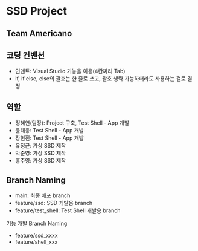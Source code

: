 # SSD Project
## Team Americano

## 코딩 컨벤션
- 인덴트: Visual Studio 기능을 이용(4칸짜리 Tab)
- if, if else, else의 괄호는 한 줄로 쓰고, 괄호 생략 가능하더라도 사용하는 걸로 결정

## 역할
- 정혜연(팀장): Project 구축, Test Shell - App 개발
- 윤태웅: Test Shell - App 개발
- 장현진: Test Shell - App 개발
- 유정균: 가상 SSD 제작
- 박준영: 가상 SSD 제작
- 홍주영: 가상 SSD 제작

## Branch Naming
- main: 최종 배포 branch
- feature/ssd: SSD 개발용 branch
- feature/test_shell: Test Shell 개발용 branch

기능 개발 Branch Naming
- feature/ssd_xxxx
- feature/shell_xxx
